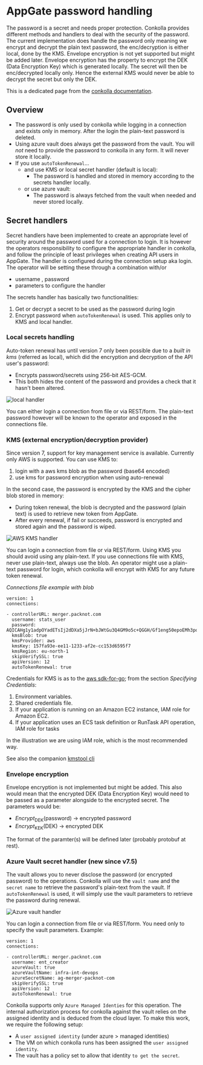 # AppGate password handling
The password is a secret and needs proper protection. Conkolla provides different methods and handlers to deal with the security of the password. The current implementation does handle the password only meaning we encrypt and decrypt the plain text password, the enc/decryption is either local, done by the KMS. Envelope encryption is not yet supported but might be added later. Envelope encryption has the property to encrypt the DEK (Data Encryption Key) which is generated locally. The secret will then be enc/decrypted locally only. Hence the external KMS would never be able to decrypt the secret but only the DEK.


This is a dedicated page from the [conkolla documentation](./README.md).

## Overview
- The password is only used by conkolla while logging in a connection and exists only in memory. After the login the plain-text password is deleted.
- Using azure vault does always get the password from the vault. You will *not* need to provide the password to conkolla in any form. It will never store it locally.
- If you use `autoTokenRenewal`...
	- and use KMS or local secret handler (default is local):
		- The password is handled and stored in memory according to the secrets handler locally.
	- or use azure vault:
		- The password is always fetched from the vault when needed and never stored locally.

## Secret handlers
Secret handlers have been implemented to create an appropriate level of security around the password used for a connection to login. It is however the operators responsibility to configure the appropriate handler in conkolla, and follow the principle of least privileges when creating API users in AppGate.
The handler is configured during the connection setup aka login. The operator will be setting these through a combination with/or 
- username , password
- parameters to configure the handler

The secrets handler has basically two functionalities:
1. Get or decrypt a secret to be used as the password during login
2. Encrypt password when `autoTokenRenewal` is used. This applies only to KMS and local handler.



### Local secrets handling
Auto-token renewal has until version 7 only been possible due to  a *built in kms* (referred as local), which did the encryption and decryption of the API user's password:
 - Encrypts password/secrets using 256-bit AES-GCM.  
 - This both hides the content of the password and provides a check that it hasn't been altered.
 
 ![local handler](./handler-local.png)

 You can either login a connection from file or via REST/form. The plain-text password however will be known to the operator and exposed in the connections file.


### KMS (external encryption/decryption provider)
Since version 7, support for key management service is available. Currently only AWS is supported. You can use KMS to:
1. login with a aws kms blob as the password (base64 encoded)
1. use kms for password encryption when using auto-renewal

In the second case, the password is encrypted by the  KMS and the cipher blob stored in memory:
- During token renewal, the blob is decrypted and the password (plain text) is used to retrieve new token from AppGate. 
- After every renewal, if fail or succeeds, password is encrypted and stored again and the password is wiped.


![AWS KMS handler](./handler-kms-aws.png)

You can login a connection from file or via REST/form. Using KMS you should avoid using any plain-text. If you use connections file with KMS, never use plain-text, always use the blob. An operator might use a plain-text password for login, which conkolla will encrypt with KMS for any future token renewal.

*Connections file example with blob*
```
version: 1
connections:

- controllerURL: merger.packnot.com 
  username: stats_user
  password: AQICAHg1y1adpOYadETsIj2dDXa5jJrN+bJWtGu3Q4GM9o5c+QGGH/Gf1eng50epoEMh3pqGAAAAZTBjBgkqhkiG9w0BBwagVjBUAgEAME8GCSqGSIb3DQEHATAeBglghkgBZQMEAS4wEQQMfUFJxInMFGkQscNOAgEQgCLk4WNrMENV50otKgrrNdaBLoeCTGeB0r5i3IS5zKoqlVFa
  kmsBlob: true
  kmsProvider: aws
  kmsKey: 157fa93e-ee11-1233-af2e-cc153d6595f7
  kmsRegion: eu-north-1
  skipVerifySSL: true
  apiVersion: 12
  autoTokenRenewal: true
```


Credentials for KMS is as to the [aws sdk-for-go](https://docs.aws.amazon.com/sdk-for-go/v1/developer-guide/configuring-sdk.html); from the section *Specifying Credentials*:

1. Environment variables.
2. Shared credentials file.
3. If your application is running on an Amazon EC2 instance, IAM role for Amazon EC2.
4. If your application uses an ECS task definition or RunTask API operation, IAM role for tasks

In the illustration we are using IAM role, which is the most recommended way.

See also the companion [kmstool cli](./kmstool.md)

### Envelope encryption
Envelope encryption is not implemented but might be added. This also would mean that the encrypted DEK (Data Encryption Key) would need to be passed as a parameter alongside to the encrypted secret. The parameters would be:

* _Encrypt_<sub>DEK</sub>(password) &rarr; encrypted password
* _Encrypt_<sub>KEK</sub>(DEK) &rarr; encrypted DEK


The format of the paramter(s) will be defined later (probably protobuf at rest).

### Azure Vault secret handler (new since v7.5)
The vault allows you to never disclose the password (or encrypted password) to the operations. Conkolla will use the `vault name` and the `secret name` to retrieve the password's plain-text from the vault. If `autoTokenRenewal` is used, it will simply use the vault parameters to retrieve the password during renewal. 


![Azure vault handler](./handler-vault-azure.png)

You can login a connection from file or via REST/form. You need only to specify the vault parameters. Example:

```
version: 1
connections:

- controllerURL: merger.packnot.com
  username: ent_creator
  azureVault: true
  azureVaultName: infra-int-devops
  azureSecretName: ag-merger-packnot-com  
  skipVerifySSL: true
  apiVersion: 12 
  autoTokenRenewal: true

```
Conkolla supports only `Azure Managed Identies` for this operation. The internal authorization process for conkolla against the vault relies on the assigned identity and is deduced from the cloud layer. To make this work, we require the following setup:
- A `user assigned identity` (under azure > managed identities)
- The VM on which conkolla runs has been assigned the `user assigned identity`. 
- The vault has a policy set to allow that identity `to get the secret`. 

